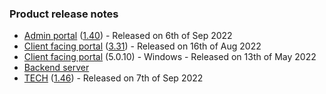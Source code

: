 ### Product release notes
* [Admin portal](/release-notes/admin) ([1.40](/configs/release-notes/admin/v1.40.1)) - Released on 6th of Sep 2022
* [Client facing portal](/release-notes/portal) ([3.31](/configs/release-notes/portal/v3.31)) - Released on 16th of Aug 2022
* [Client facing portal](https://help.deskdirector.com/article/4uzjpwaiou) (5.0.10) - Windows - Released on 13th of May 2022
* [Backend server](https://help.deskdirector.com/article/5ml4ieesph-server-changelog)
* [TECH](/release-notes/tech) ([1.46](/configs/release-notes/tech/v1.46)) - Released on 7th of Sep 2022
